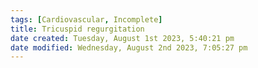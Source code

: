 ```yaml
---
tags: [Cardiovascular, Incomplete]
title: Tricuspid regurgitation
date created: Tuesday, August 1st 2023, 5:40:21 pm
date modified: Wednesday, August 2nd 2023, 7:05:27 pm
---
```




